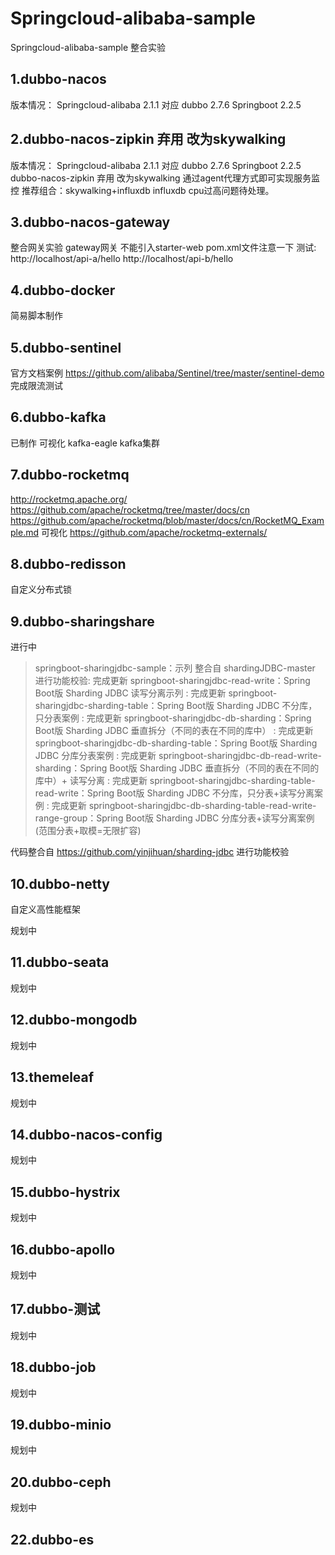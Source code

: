 # Springcloud-alibaba-sample
Springcloud-alibaba-sample 整合实验
## 1.dubbo-nacos
版本情况：
Springcloud-alibaba 2.1.1 对应 dubbo 2.7.6 Springboot 2.2.5 
## 2.dubbo-nacos-zipkin 弃用 改为skywalking 
版本情况：
Springcloud-alibaba 2.1.1 对应 dubbo 2.7.6 Springboot 2.2.5
dubbo-nacos-zipkin 弃用 改为skywalking  通过agent代理方式即可实现服务监控
推荐组合：skywalking+influxdb
influxdb cpu过高问题待处理。
## 3.dubbo-nacos-gateway
整合网关实验
gateway网关 不能引入starter-web pom.xml文件注意一下
测试:
http://localhost/api-a/hello
http://localhost/api-b/hello
## 4.dubbo-docker
简易脚本制作

## 5.dubbo-sentinel
官方文档案例
https://github.com/alibaba/Sentinel/tree/master/sentinel-demo
完成限流测试
## 6.dubbo-kafka
已制作
可视化
kafka-eagle
kafka集群
## 7.dubbo-rocketmq
http://rocketmq.apache.org/
https://github.com/apache/rocketmq/tree/master/docs/cn
https://github.com/apache/rocketmq/blob/master/docs/cn/RocketMQ_Example.md
可视化
 https://github.com/apache/rocketmq-externals/ 
 
## 8.dubbo-redisson
自定义分布式锁

## 9.dubbo-sharingshare
进行中
> springboot-sharingjdbc-sample：示列  整合自 shardingJDBC-master 进行功能校验: 完成更新
> springboot-sharingjdbc-read-write：Spring Boot版 Sharding JDBC 读写分离示列 : 完成更新
> springboot-sharingjdbc-sharding-table：Spring Boot版 Sharding JDBC 不分库，只分表案例 : 完成更新
> springboot-sharingjdbc-db-sharding：Spring Boot版 Sharding JDBC 垂直拆分（不同的表在不同的库中） : 完成更新
> springboot-sharingjdbc-db-sharding-table：Spring Boot版 Sharding JDBC 分库分表案例  : 完成更新
> springboot-sharingjdbc-db-read-write-sharding：Spring Boot版 Sharding JDBC 垂直拆分（不同的表在不同的库中）+ 读写分离 : 完成更新
> springboot-sharingjdbc-sharding-table-read-write：Spring Boot版 Sharding JDBC 不分库，只分表+读写分离案例 : 完成更新
> springboot-sharingjdbc-db-sharding-table-read-write-range-group：Spring Boot版 Sharding JDBC 分库分表+读写分离案例(范围分表+取模=无限扩容)

代码整合自 https://github.com/yinjihuan/sharding-jdbc 进行功能校验
## 10.dubbo-netty
自定义高性能框架

规划中
## 11.dubbo-seata
规划中
## 12.dubbo-mongodb
规划中
## 13.themeleaf
规划中
## 14.dubbo-nacos-config
规划中
## 15.dubbo-hystrix
规划中
## 16.dubbo-apollo
规划中
## 17.dubbo-测试
规划中
## 18.dubbo-job
规划中
## 19.dubbo-minio
规划中
## 20.dubbo-ceph
规划中
## 22.dubbo-es




